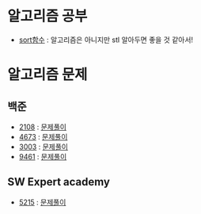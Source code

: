 # 알고리즘 공부
- [sort함수](https://github.com/uniye/algorithm_theory/tree/main/sort%ED%95%A8%EC%88%98) : 알고리즘은 아니지만 stl 알아두면 좋을 것 같아서!

# 알고리즘 문제

## 백준
- [2108](https://www.acmicpc.net/problem/2108) : [문제풀이](https://github.com/uniye/Algorithm_code/blob/main/6week/2108.cpp)
- [4673](https://www.acmicpc.net/problem/4673) : [문제풀이](https://github.com/uniye/Algorithm_code/blob/main/6week/4673.cpp)
- [3003](https://www.acmicpc.net/problem/3003) : [문제풀이](https://github.com/uniye/Algorithm_code/blob/main/6week/3003.cpp)
- [9461](https://www.acmicpc.net/problem/9461) : [문제풀이](https://github.com/uniye/Algorithm_code/blob/main/6week/9461.cpp)

## SW Expert academy
- [5215](https://swexpertacademy.com/main/code/problem/problemDetail.do?contestProbId=AWT-lPB6dHUDFAVT&) : [문제풀이](https://github.com/uniye/Algorithm_code/blob/main/6week/sw5215.cpp)

